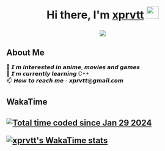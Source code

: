 <h1 align="center">Hi there, I'm <a href="https://github.com/xprvtt" target="_blank">xprvtt</a> 
<img src="https://github.com/blackcater/blackcater/raw/main/images/Hi.gif" height="32"/></h1>
<h3 align="center"><img src="https://user-images.githubusercontent.com/74038190/212750155-3ceddfbd-19d3-40a3-87af-8d329c8323c4.gif"/></h3>
<h2>About Me</h2>
👀 𝙄'𝙢 𝙞𝙣𝙩𝙚𝙧𝙚𝙨𝙩𝙚𝙙 𝙞𝙣 𝙖𝙣𝙞𝙢𝙚, 𝙢𝙤𝙫𝙞𝙚𝙨 𝙖𝙣𝙙 𝙜𝙖𝙢𝙚𝙨<br>
🌱 𝙄’𝙢 𝙘𝙪𝙧𝙧𝙚𝙣𝙩𝙡𝙮 𝙡𝙚𝙖𝙧𝙣𝙞𝙣𝙜 С++<br>
📫 𝙃𝙤𝙬 𝙩𝙤 𝙧𝙚𝙖𝙘𝙝 𝙢𝙚 - 𝙭𝙥𝙧𝙫𝙩𝙩@𝙜𝙢𝙖𝙞𝙡.𝙘𝙤𝙢<br>

<h2>WakaTime<h2>

<a href="https://wakatime.com/@018d551d-ea79-4bb8-9ea2-5f154fa99c60"><img src="https://wakatime.com/badge/user/018d551d-ea79-4bb8-9ea2-5f154fa99c60.svg" alt="Total time coded since Jan 29 2024" /></a> <br>

[![xprvtt's WakaTime stats](https://github-readme-stats.vercel.app/api/wakatime?username=xprvtt)](https://github.com/anuraghazra/github-readme-stats)
<!---
<h2>Top Langs<h2>

[![Top Langs](https://github-readme-stats.vercel.app/api/top-langs/?username=xprvtt&layout=compact)](https://github.com/anuraghazra/github-readme-stats)

<!---
<h1>LeetCode stats<h1>

[![xprvtt's LeetCode stats](https://leetcode-stats-six.vercel.app/?username=xprvtt)](https://github.com/KnlnKS/leetcode-stats)
--->




<!---
xprvtt/xprvtt is a ✨ special ✨ repository because its `README.md` (this file) appears on your GitHub profile.
You can click the Preview link to take a look at your changes.
--->
